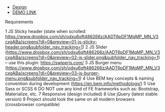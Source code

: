 - [Design](https://www.figma.com/file/dFbqcI4YVgXAYNV0jNU9oq/Test-work-for-developers?node-id=0%3A71)
- [DEMO LINK](https://sasha-kozlovskyy.github.io/AVAKEN/)

Requirements

1 JS Sticky header (state when scrolled: https://www.dropbox.com/sh/odxu6qft486266z/AADT6pDF1MqMP_MN_V3cxgABa/screens?dl=0&preview=01-js-sticky-header.png&subfolder_nav_tracking=1)
2 JS Slider (https://www.dropbox.com/sh/odxu6qft486266z/AADT6pDF1MqMP_MN_V3cxgABa/screens?dl=0&preview=02-js-slider.png&subfolder_nav_tracking=1) – use this plugin: https://swiperjs.com/
3 JS Burger menu (https://www.dropbox.com/sh/odxu6qft486266z/AADT6pDF1MqMP_MN_V3cxgABa/screens?dl=0&preview=03-js-burger-menu.png&subfolder_nav_tracking=1)
4 Use BEM key concepts & naming convention during development (https://en.bem.info/methodology/)
5 Use Sass or SCSS
6 DO NOT use any kind of FE frameworks such as: Bootstrap, Materialize, etc.
7 Responsive (design included)
8 Use jQuery (latest stable version)
9 Project should look the same on all modern browsers (crossbrowser compatible)
